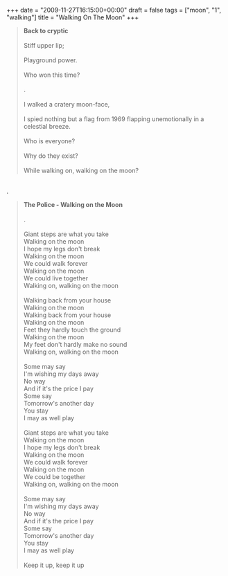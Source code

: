 +++
date = "2009-11-27T16:15:00+00:00"
draft = false
tags = ["moon", "1", "walking"]
title = "Walking On The Moon"
+++
<blockquote><strong>Back to cryptic</strong><br/><br/>Stiff upper lip;<br/><br/>Playground power.<br/><br/>Who won this time?<br/><br/>.<br/><br/>I walked a cratery moon-face,<br/><br/>I spied nothing but a flag from 1969 flapping unemotionally in a celestial breeze.<br/><br/>Who is everyone?<br/><br/>Why do they exist?<br/><br/>While walking on, walking on the moon?</blockquote><br/>.<br/><blockquote><strong>The Police - Walking on the Moon</strong><br/><br/>.<br/><br/>Giant steps are what you take<br/>Walking on the moon<br/>I hope my legs don't break<br/>Walking on the moon<br/>We could walk forever<br/>Walking on the moon<br/>We could live together<br/>Walking on, walking on the moon<br/><br/>Walking back from your house<br/>Walking on the moon<br/>Walking back from your house<br/>Walking on the moon<br/>Feet they hardly touch the ground<br/>Walking on the moon<br/>My feet don't hardly make no sound<br/>Walking on, walking on the moon<br/><br/>Some may say<br/>I'm wishing my days away<br/>No way<br/>And if it's the price I pay<br/>Some say<br/>Tomorrow's another day<br/>You stay<br/>I may as well play<br/><br/>Giant steps are what you take<br/>Walking on the moon<br/>I hope my legs don't break<br/>Walking on the moon<br/>We could walk forever<br/>Walking on the moon<br/>We could be together<br/>Walking on, walking on the moon<br/><br/>Some may say<br/>I'm wishing my days away<br/>No way<br/>And if it's the price I pay<br/>Some say<br/>Tomorrow's another day<br/>You stay<br/>I may as well play<br/><br/>Keep it up, keep it up</blockquote><div class="blogger-post-footer"><img width='1' height='1' src='https://blogger.googleusercontent.com/tracker/5693059957647979680-3443380833974058822?l=cosmiccowbell.blogspot.com' alt='' /></div>